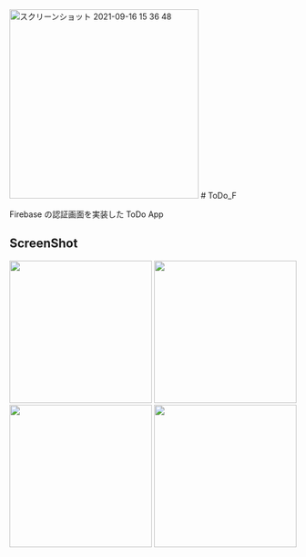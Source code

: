 <img width="332" alt="スクリーンショット 2021-09-16 15 36 48" src="">
# ToDo_F



Firebase の認証画面を実装した ToDo App

## ScreenShot

<img src="https://user-images.githubusercontent.com/83286066/132454733-6cd0c5d4-e6b6-410d-ad45-3eecb0236c07.png" width="250"> <img src="https://user-images.githubusercontent.com/83286066/133562195-13c96626-da04-48e6-9306-65fcf29bef00.png" width="250">  <img src="https://user-images.githubusercontent.com/83286066/132454792-ba90fb3f-c6f8-48ab-ba0f-832cf5d98e8e.png" width="250">  <img src="https://user-images.githubusercontent.com/83286066/132454806-dcad8b2b-470c-4942-bcf9-840533a9d9c9.png" width="250"> 

